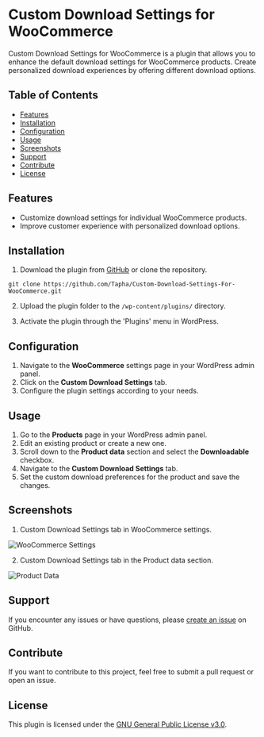 # Custom Download Settings for WooCommerce

Custom Download Settings for WooCommerce is a plugin that allows you to enhance the default download settings for WooCommerce products. Create personalized download experiences by offering different download options.

## Table of Contents

- [Features](#features)
- [Installation](#installation)
- [Configuration](#configuration)
- [Usage](#usage)
- [Screenshots](#screenshots)
- [Support](#support)
- [Contribute](#contribute)
- [License](#license)

## Features

- Customize download settings for individual WooCommerce products.
- Improve customer experience with personalized download options.

## Installation

1. Download the plugin from [GitHub](https://github.com/Tapha/Custom-Download-Settings-For-WooCommerce/archive/main.zip) or clone the repository.

```
git clone https://github.com/Tapha/Custom-Download-Settings-For-WooCommerce.git
```

2. Upload the plugin folder to the `/wp-content/plugins/` directory.

3. Activate the plugin through the 'Plugins' menu in WordPress.

## Configuration

1. Navigate to the **WooCommerce** settings page in your WordPress admin panel.
2. Click on the **Custom Download Settings** tab.
3. Configure the plugin settings according to your needs.

## Usage

1. Go to the **Products** page in your WordPress admin panel.
2. Edit an existing product or create a new one.
3. Scroll down to the **Product data** section and select the **Downloadable** checkbox.
4. Navigate to the **Custom Download Settings** tab.
5. Set the custom download preferences for the product and save the changes.

## Screenshots

1. Custom Download Settings tab in WooCommerce settings.

![WooCommerce Settings](./assets/screenshot-1.jpg)

2. Custom Download Settings tab in the Product data section.

![Product Data](./assets/screenshot-2.jpg)

## Support

If you encounter any issues or have questions, please [create an issue](https://github.com/Tapha/Custom-Download-Settings-For-WooCommerce/issues) on GitHub.

## Contribute

If you want to contribute to this project, feel free to submit a pull request or open an issue.

## License

This plugin is licensed under the [GNU General Public License v3.0](LICENSE).
